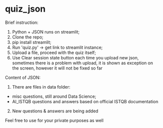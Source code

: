 # quiz_json

Brief instruction:
1) Python + JSON runs on streamlit;
2) Clone the repo;
3) pip install streamlit;
4) Run 'quiz.py' -> get link to streamlit instance;
5) Upload a file, proceed with the quiz itself;
6) Use Clear session state button each time you upload new json, sometimes there is a problem with upload, it is shown as exception on the screen, however it will not be fixed so far

Content of JSON:
1) There are files in data folder:
* misc questions, still around Data Science;
* AI_ISTQB questions and answers based on official ISTQB documentation
2) New questions & answers are being added

Feel free to use for your private purposes as well

